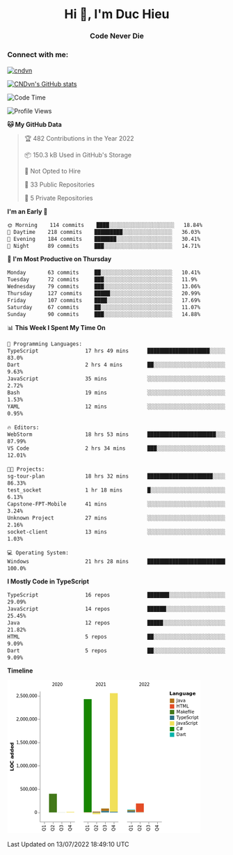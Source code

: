 <h1 align="center">Hi 👋, I'm Duc Hieu</h1>
<h3 align="center">Code Never Die</h3>

<h3 align="left">Connect with me:</h3>
<p align="left">
<a href="https://linkedin.com/in/cndvn" target="blank"><img align="center" src="https://img.shields.io/badge/LinkedIn-0077B5?style=for-the-badge&logo=linkedin&logoColor=white" alt="cndvn"/></a>
<!--
<a href="https://fb.com/cnd.duchieu" target="blank"><img align="center" src="https://img.shields.io/badge/Facebook-1877F2?style=for-the-badge&logo=facebook&logoColor=white" alt="cnd.duchieu"/></a>
 -->
</p>

[![CNDvn's GitHub stats](https://github-readme-stats.vercel.app/api?username=cndvn)](https://github.com/anuraghazra/github-readme-stats)

<!--START_SECTION:waka-->
![Code Time](http://img.shields.io/badge/Code%20Time-0%20secs-blue)

![Profile Views](http://img.shields.io/badge/Profile%20Views-0-blue)

**🐱 My GitHub Data** 

> 🏆 482 Contributions in the Year 2022
 > 
> 📦 150.3 kB Used in GitHub's Storage 
 > 
> 🚫 Not Opted to Hire
 > 
> 📜 33 Public Repositories 
 > 
> 🔑 5 Private Repositories  
 > 
**I'm an Early 🐤** 

```text
🌞 Morning    114 commits    ████░░░░░░░░░░░░░░░░░░░░░   18.84% 
🌆 Daytime    218 commits    █████████░░░░░░░░░░░░░░░░   36.03% 
🌃 Evening    184 commits    ███████░░░░░░░░░░░░░░░░░░   30.41% 
🌙 Night      89 commits     ███░░░░░░░░░░░░░░░░░░░░░░   14.71%

```
📅 **I'm Most Productive on Thursday** 

```text
Monday       63 commits     ██░░░░░░░░░░░░░░░░░░░░░░░   10.41% 
Tuesday      72 commits     ███░░░░░░░░░░░░░░░░░░░░░░   11.9% 
Wednesday    79 commits     ███░░░░░░░░░░░░░░░░░░░░░░   13.06% 
Thursday     127 commits    █████░░░░░░░░░░░░░░░░░░░░   20.99% 
Friday       107 commits    ████░░░░░░░░░░░░░░░░░░░░░   17.69% 
Saturday     67 commits     ██░░░░░░░░░░░░░░░░░░░░░░░   11.07% 
Sunday       90 commits     ███░░░░░░░░░░░░░░░░░░░░░░   14.88%

```


📊 **This Week I Spent My Time On** 

```text
💬 Programming Languages: 
TypeScript               17 hrs 49 mins      ████████████████████░░░░░   83.0% 
Dart                     2 hrs 4 mins        ██░░░░░░░░░░░░░░░░░░░░░░░   9.63% 
JavaScript               35 mins             ░░░░░░░░░░░░░░░░░░░░░░░░░   2.72% 
Bash                     19 mins             ░░░░░░░░░░░░░░░░░░░░░░░░░   1.53% 
YAML                     12 mins             ░░░░░░░░░░░░░░░░░░░░░░░░░   0.95%

🔥 Editors: 
WebStorm                 18 hrs 53 mins      ██████████████████████░░░   87.99% 
VS Code                  2 hrs 34 mins       ███░░░░░░░░░░░░░░░░░░░░░░   12.01%

🐱‍💻 Projects: 
sg-tour-plan             18 hrs 32 mins      █████████████████████░░░░   86.33% 
test_socket              1 hr 18 mins        █░░░░░░░░░░░░░░░░░░░░░░░░   6.13% 
Capstone-FPT-Mobile      41 mins             ░░░░░░░░░░░░░░░░░░░░░░░░░   3.24% 
Unknown Project          27 mins             ░░░░░░░░░░░░░░░░░░░░░░░░░   2.16% 
socket-client            13 mins             ░░░░░░░░░░░░░░░░░░░░░░░░░   1.03%

💻 Operating System: 
Windows                  21 hrs 28 mins      █████████████████████████   100.0%

```

**I Mostly Code in TypeScript** 

```text
TypeScript               16 repos            ███████░░░░░░░░░░░░░░░░░░   29.09% 
JavaScript               14 repos            ██████░░░░░░░░░░░░░░░░░░░   25.45% 
Java                     12 repos            █████░░░░░░░░░░░░░░░░░░░░   21.82% 
HTML                     5 repos             ██░░░░░░░░░░░░░░░░░░░░░░░   9.09% 
Dart                     5 repos             ██░░░░░░░░░░░░░░░░░░░░░░░   9.09%

```


**Timeline**

![Chart not found](https://raw.githubusercontent.com/CNDvn/CNDvn/main/charts/bar_graph.png) 


 Last Updated on 13/07/2022 18:49:10 UTC
<!--END_SECTION:waka-->

